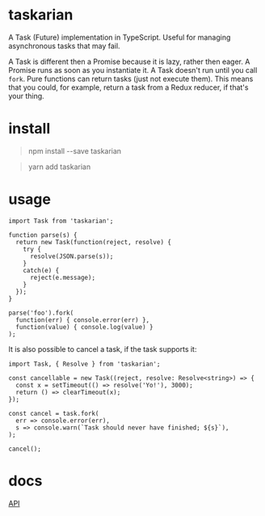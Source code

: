 # taskarian

A Task (Future) implementation in TypeScript. Useful for managing asynchronous tasks
that may fail.

A Task is different then a Promise because it is lazy, rather then eager. A Promise
runs as soon as you instantiate it. A Task doesn't run until you call `fork`.
Pure functions can return tasks (just not execute them). This means that you
could, for example, return a task from a Redux reducer, if that's your thing.

# install

> npm install --save taskarian

> yarn add taskarian

# usage

    import Task from 'taskarian';

    function parse(s) {
      return new Task(function(reject, resolve) {
        try {
          resolve(JSON.parse(s));
        }
        catch(e) {
          reject(e.message);
        }
      });
    }

    parse('foo').fork(
      function(err) { console.error(err) },
      function(value) { console.log(value) }
    );

It is also possible to cancel a task, if the task supports it:

    import Task, { Resolve } from 'taskarian';

    const cancellable = new Task((reject, resolve: Resolve<string>) => {
      const x = setTimeout(() => resolve('Yo!'), 3000);
      return () => clearTimeout(x);
    });

    const cancel = task.fork(
      err => console.error(err),
      s => console.warn(`Task should never have finished; ${s}`),
    );

    cancel();

# docs

[API](https://kofno.github.io/taskarian)
